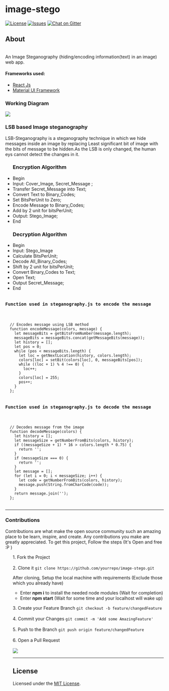# image-stego

[![License](https://img.shields.io/github/license/FOSS-Cell-GECPKD/image-stego?style=for-the-badge)](https://github.com/FOSS-Cell-GECPKD/image-stego/blob/main/LICENSE)
[![Issues](https://img.shields.io/github/issues/FOSS-Cell-GECPKD/image-stego?style=for-the-badge)](https://github.com/FOSS-Cell-GECPKD/image-stego/issues)
[![Chat on Gitter](https://img.shields.io/badge/chat--on-gitter-brightgreen?style=for-the-badge&logo=appveyor)](https://gitter.im/FOSS-Cell-GECPKD/image-stego)

## About
<br>
An Image Steganography (hiding/encoding information(text) in an image) web app.

<br>

<h4>Frameworks used:</h4>
<ul>
  <li>
    <a href="https://reactjs.org/">  React Js </a>
   </li>
   <li>
    <a href="https://material-ui.com/"> Material UI Framework </a> 
  </li>
</ul>
<h3>Working Diagram</h3>
<img src="https://media.geeksforgeeks.org/wp-content/uploads/2-72.png">

  <h3>LSB based Image steganography</h3>
    <p>  LSB-Steganography is a steganography technique in which we hide messages inside an image by replacing Least significant bit of image with the bits of message to be hidden.As the LSB is only changed, the human eys cannot detect the changes in it. </p>
    <ul>
      <h3>Encryption Algorithm</h3>
       <li>Begin
        <li>Input: Cover_Image, Secret_Message<!--Secret key--> ;
        <li>Transfer Secret_Message into Text;
        <li>Convert Text to Binary_Codes;
        <li>Set BitsPerUnit to Zero;
        <li>Encode Message to Binary_Codes;
        <li>Add by 2 unit for bitsPerUnit;
        <li>Output: Stego_Image;
       <li>End
    </ul>
    <ul>
      <h3>Decryption Algorithm</h3>
       <li>Begin
        <li>Input: Stego_Image
       <li>Calculate BitsPerUnit;
        <li>Decode All_Binary_Codes;
        <li>Shift by 2 unit for bitsPerUnit;
        <li>Convert Binary_Codes to Text;
       <li>Open Text;
        <li>Output Secret_Message;
       <li>End
    </ul>
  </p>
</p>
<pre>
<h4>Function used in steganography.js to encode the message</h4>
  <code>
  // Encodes message using LSB method
  function encodeMessage(colors, message) {
    let messageBits = getBitsFromNumber(message.length);
    messageBits = messageBits.concat(getMessageBits(message));
    let history = [];
    let pos = 0;
    while (pos < messageBits.length) {
      let loc = getNextLocation(history, colors.length);
      colors[loc] = setBit(colors[loc], 0, messageBits[pos]);
      while ((loc + 1) % 4 !== 0) {
        loc++;
      }
      colors[loc] = 255;
      pos++;
    }
  };
</code>
<h4>Function used in steganography.js to decode the message</h4>
<code>
  // Decodes message from the image
  function decodeMessage(colors) {
    let history = [];
    let messageSize = getNumberFromBits(colors, history);
    if ((messageSize + 1) * 16 > colors.length * 0.75) {
      return '';
    }
    if (messageSize === 0) {
      return '';
    }
    let message = [];
    for (let i = 0; i < messageSize; i++) {
      let code = getNumberFromBits(colors, history);
      message.push(String.fromCharCode(code));
    }
    return message.join('');
  };
</code>
</pre>
<hr>
<h3>Contributions</h3>

Contributions are what make the open source community such an amazing place to be learn, inspire, and create. Any contributions you make are greatly appreciated.
To get this project, Follow the steps (It's Open and free :P )
<p>
<ul>1. Fork the Project
<br> <br>
2. Clone it <code>git clone https://github.com/yourrepo/image-stego.git</code>
<p>
  After cloning, Setup the local machine with requirements (Exclude those which you already have)
  <ul>
    <li>Enter <b>npm i</b> to install the needed node modules (Wait for completion)</li>
    <li>Enter <b>npm start</b> (Wait for some time and your localhost will wake up)</li>
  </ul>
</p>
3. Create your Feature Branch <code>git checkout -b feature/changedFeature</code>
<br> <br>
4. Commit your Changes <code>git commit -m 'Add some AmazingFeature'</code>
<br> <br>
5. Push to the Branch <code>git push origin feature/changedFeature</code>
<br> <br>
6. Open a Pull Request
 <br> <br>
<img src="https://miro.medium.com/max/624/1*IelAxduwS_YtpsrlRe1d0Q.png">
</p>
<hr>

## License
Licensed under the [MIT License](LICENSE).

